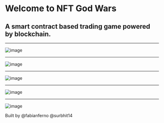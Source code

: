 # Welcome to NFT God Wars
## A smart contract based trading game powered by blockchain.

----

![image](https://user-images.githubusercontent.com/57835412/149813968-ad2db5bb-a2ba-4a37-b949-c41bc1bec265.png)

----

![image](https://user-images.githubusercontent.com/57835412/149814028-5010dc51-f8e2-4acc-b181-78989526409a.png)

----

![image](https://user-images.githubusercontent.com/57835412/149814196-6462f875-b07e-4804-968a-08330ccce724.png)

----

![image](https://user-images.githubusercontent.com/57835412/149814370-2d8a85f7-1a0e-4ac1-a44a-b940c811ceb1.png)

----

![image](https://user-images.githubusercontent.com/57835412/149814435-df75d78c-026d-43ca-b82a-eaee9176d6d7.png)


Built by 
@fabianferno
@surbhit14
